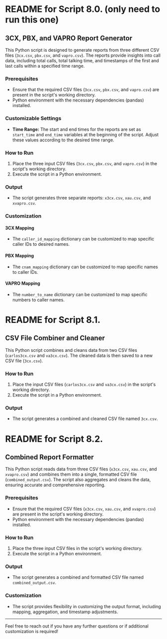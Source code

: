 # README for Script 8.0. (only need to run this one)

## 3CX, PBX, and VAPRO Report Generator

This Python script is designed to generate reports from three different CSV files (`3cx.csv`, `pbx.csv`, and `vapro.csv`). The reports provide insights into call data, including total calls, total talking time, and timestamps of the first and last calls within a specified time range.

### Prerequisites
- Ensure that the required CSV files (`3cx.csv`, `pbx.csv`, and `vapro.csv`) are present in the script's working directory.
- Python environment with the necessary dependencies (pandas) installed.

### Customizable Settings
- **Time Range:** The start and end times for the reports are set as `start_time` and `end_time` variables at the beginning of the script. Adjust these values according to the desired time range.

### How to Run
1. Place the three input CSV files (`3cx.csv`, `pbx.csv`, and `vapro.csv`) in the script's working directory.
2. Execute the script in a Python environment.

### Output
- The script generates three separate reports: `x3cx.csv`, `xau.csv`, and `xvapro.csv`.

### Customization
#### 3CX Mapping
- The `caller_id_mapping` dictionary can be customized to map specific caller IDs to desired names.

#### PBX Mapping
- The `cnam_mapping` dictionary can be customized to map specific names to caller IDs.

#### VAPRO Mapping
- The `number_to_name` dictionary can be customized to map specific numbers to caller names.

# README for Script 8.1.

## CSV File Combiner and Cleaner

This Python script combines and cleans data from two CSV files (`carlos3cx.csv` and `va3cx.csv`). The cleaned data is then saved to a new CSV file (`3cx.csv`).

### How to Run
1. Place the input CSV files (`carlos3cx.csv` and `va3cx.csv`) in the script's working directory.
2. Execute the script in a Python environment.

### Output
- The script generates a combined and cleaned CSV file named `3cx.csv`.

# README for Script 8.2.

## Combined Report Formatter

This Python script reads data from three CSV files (`x3cx.csv`, `xau.csv`, and `xvapro.csv`) and combines them into a single, formatted CSV file (`combined_output.csv`). The script also aggregates and cleans the data, ensuring accurate and comprehensive reporting.

### Prerequisites
- Ensure that the required CSV files (`x3cx.csv`, `xau.csv`, and `xvapro.csv`) are present in the script's working directory.
- Python environment with the necessary dependencies (pandas) installed.

### How to Run
1. Place the three input CSV files in the script's working directory.
2. Execute the script in a Python environment.

### Output
- The script generates a combined and formatted CSV file named `combined_output.csv`.

### Customization
- The script provides flexibility in customizing the output format, including mapping, aggregation, and timestamp adjustments.

---

Feel free to reach out if you have any further questions or if additional customization is required!
